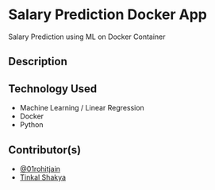 # Salary Prediction Docker App
Salary Prediction using ML on Docker Container

## Description

## Technology Used
- Machine Learning / Linear Regression
- Docker
- Python

## Contributor(s)
- [@01rohitjain](https://github.com/01rohitjain)
- [Tinkal Shakya](https://github.com/tinkalshakya09)
